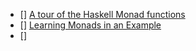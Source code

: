 - [] [A tour of the Haskell Monad functions](http://members.chello.nl/hjgtuyl/tourdemonad.html)
- [] [Learning Monads in an Example](https://github.com/DiegoVicen/monadic-gcd)
- [] []()
